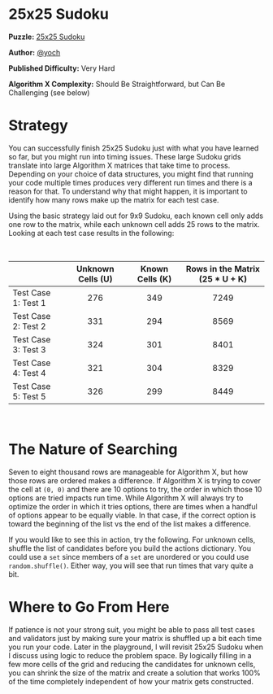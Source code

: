 # 25x25 Sudoku

__Puzzle:__ [25x25 Sudoku](https://www.codingame.com/training/expert/25x25-sudoku)

__Author:__ [@yoch](https://www.codingame.com/profile/14a6f9fb972f723d06789c969370ff2e7411725)

__Published Difficulty:__ Very Hard

__Algorithm X Complexity:__ Should Be Straightforward, but Can Be Challenging (see below)

# Strategy

You can successfully finish 25x25 Sudoku just with what you have learned so far, but you might run into timing issues. These large Sudoku grids translate into large Algorithm X matrices that take time to process. Depending on your choice of data structures, you might find that running your code multiple times produces very different run times and there is a reason for that. To understand why that might happen, it is important to identify how many rows make up the matrix for each test case.

Using the basic strategy laid out for 9x9 Sudoku, each known cell only adds one row to the matrix, while each unknown cell adds 25 rows to the matrix. Looking at each test case results in the following:

<BR>

| | Unknown Cells (U)          | Known Cells (K)              | Rows in the Matrix (25 * U + K)|
|:--|:----:|:-------------------:|:----:|
| Test Case 1: Test 1|276|349|7249|
| Test Case 2: Test 2|331|294|8569|
| Test Case 3: Test 3|324|301|8401|
| Test Case 4: Test 4|321|304|8329|
| Test Case 5: Test 5|326|299|8449|

<BR>

# The Nature of Searching

Seven to eight thousand rows are manageable for Algorithm X, but how those rows are ordered makes a difference. If Algorithm X is trying to cover the cell at `(0, 0)` and there are 10 options to try, the order in which those 10 options are tried impacts run time. While Algorithm X will always try to optimize the order in which it tries options, there are times when a handful of options appear to be equally viable. In that case, if the correct option is toward the beginning of the list vs the end of the list makes a difference.

If you would like to see this in action, try the following. For unknown cells, shuffle the list of candidates before you build the actions dictionary. You could use a `set` since members of a `set` are unordered or you could use `random.shuffle()`. Either way, you will see that run times that vary quite a bit.

# Where to Go From Here

If patience is not your strong suit, you might be able to pass all test cases and validators just by making sure your matrix is shuffled up a bit each time you run your code. Later in the playground, I will revisit 25x25 Sudoku when I discuss using logic to reduce the problem space. By logically filling in a few more cells of the grid and reducing the candidates for unknown cells, you can shrink the size of the matrix and create a solution that works 100% of the time completely independent of how your matrix gets constructed.
